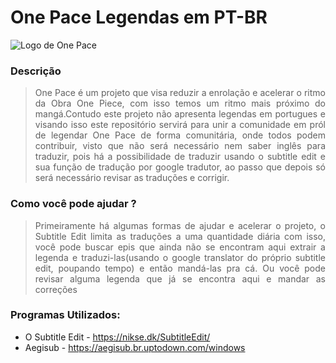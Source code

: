 # One Pace Legendas em PT-BR

![Logo de One Pace](https://user-images.githubusercontent.com/51464383/159021026-de4495de-4ec8-45d5-b31d-3eb8cf5983eb.png)


### Descrição
  > <p align="justify"> One Pace é um projeto que visa reduzir a enrolação e acelerar o ritmo da Obra One Piece, com isso temos um ritmo mais próximo do mangá.Contudo este projeto não apresenta legendas em portugues e visando isso este repositório servirá para unir a comunidade em pról de legendar One Pace de forma comunitária, onde todos podem contribuir, visto que não será necessário nem saber inglês para traduzir, pois há a possibilidade de traduzir usando o subtitle edit e sua função de tradução por google tradutor, ao passo que depois só será necessário revisar as traduções e corrigir. </p>
  
### Como você pode ajudar ?
  > <p align="justify"> Primeiramente há algumas formas de ajudar e acelerar o projeto, o Subtitle Edit limita as traduções a uma quantidade diária com isso, você pode buscar epis que ainda não se encontram aqui extrair a legenda e traduzi-las(usando o google translator do próprio subtitle edit, poupando tempo) e então mandá-las pra cá. Ou você pode revisar alguma legenda que já se encontra aqui e mandar as correções </p>
  

### Programas Utilizados:
  - O Subtitle Edit - https://nikse.dk/SubtitleEdit/
  - Aegisub - https://aegisub.br.uptodown.com/windows
